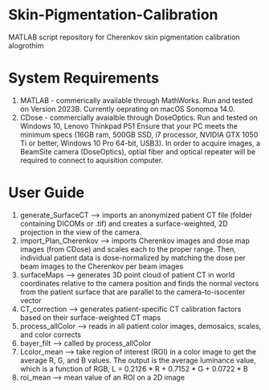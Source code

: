 # Skin-Pigmentation-Calibration

MATLAB script repository for Cherenkov skin pigmentation calibration alogrothim 

# System Requirements
1) MATLAB - commerically available through MathWorks. Run and tested on Version 2023B. Currently oeprating on macOS Sonomoa 14.0. 
2) CDose - commercially avaialble through DoseOptics. Run and tested on Windows 10, Lenovo Thinkpad P51 Ensure that your PC meets the minimum specs (16GB ram, 500GB SSD, i7 processor, NVIDIA GTX 1050 Ti or better, Windows 10 Pro 64-bit, USB3). In order to acquire images, a BeamSite camera (DoseOptics), optial fiber and optical repeater will be required to connect to aquisition computer.

# User Guide
1) generate_SurfaceCT --> imports an anonymized patient CT file (folder containing DICOMs or .tif) and creates a surface-weighted, 2D projection in the view of the camera.
2) import_Plan_Cherenkov --> imports Cherenkov images and dose map images (from CDose) and scales each to the proper range. Then, individual patient data is dose-normalized by matching the dose per beam images to the Cherenkov per beam images
3) surfaceMaps --> generates 3D point cloud of patient CT in world coordinates relative to the camera position and finds the normal vectors from the patient surface that are parallel to the camera-to-isocenter vector
4) CT_correction --> generates patient-specific CT calibration factors based on their surface-weighted CT maps
5) process_allColor --> reads in all patient color images, demosaics, scales, and color corrects
6) bayer_filt --> called by process_allColor
7) Lcolor_mean --> take region of interest (ROI) in a color image to get the average R, G, and B values. The output is the average luminance value, which is a function of RGB,  L = 0.2126 * R + 0.7152 * G + 0.0722 * B
8) roi_mean --> mean value of an ROI on a 2D image
